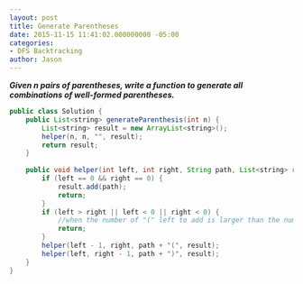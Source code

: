 ```yaml
---
layout: post
title: Generate Parentheses
date: 2015-11-15 11:41:02.000000000 -05:00
categories:
- DFS Backtracking
author: Jason
---
```

<p><strong><em>Given n pairs of parentheses, write a function to generate all combinations of well-formed parentheses.</em></strong></p>

``` java
public class Solution {
    public List<string> generateParenthesis(int n) {
        List<string> result = new ArrayList<string>();
        helper(n, n, "", result);
        return result;
    }
    
    public void helper(int left, int right, String path, List<string> result) {
        if (left == 0 && right == 0) {
            result.add(path);
            return;
        }
        if (left > right || left < 0 || right < 0) {
            //when the number of "(" left to add is larger than the number of ")", stop
            return;
        }
        helper(left - 1, right, path + "(", result);
        helper(left, right - 1, path + ")", result);
    }
}
```
